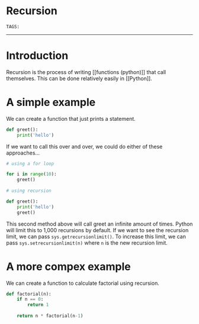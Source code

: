 # Recursion
`TAGS:`

---
# Introduction
Recursion is the process of writing [[functions (python)]] that call themselves. This can be done relatively easily in [[Python]]. 

# A simple example
We can create a function that just prints a statement. 

```python
def greet():
	print('hello')
```

If we want to call this over and over, we could do either of these approaches...

```python
# using a for loop

for i in range(10):
	greet()
	
# using recursion

def greet():
	print('hello')
	greet()
```

This second method above will call greet an infinite amount of times. Python will limit this to 1,000 recursions by default. If we want to see the recursion limit, we can pass `sys.getrecursionlimit()`. To increase this limit, we can pass `sys.setrecursionlimit(n)` where `n` is the new recursion limit. 

# A more compex example
We can create a function to calculate factorial using recursion. 

```python
def factorial(n):
	if n == 0:
		return 1
	
	return n * factorial(n-1)
```

